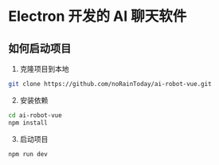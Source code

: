 # Electron 开发的 AI 聊天软件



## 如何启动项目
1. 克隆项目到本地
```bash
git clone https://github.com/noRainToday/ai-robot-vue.git
```

2. 安装依赖
```bash
cd ai-robot-vue
npm install
```

3. 启动项目
```bash
npm run dev
```

